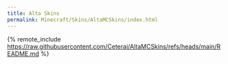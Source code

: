 ```yaml
---
title: Alta Skins
permalink: Minecraft/Skins/AltaMCSkins/index.html
---
```


{% remote_include https://raw.githubusercontent.com/Ceterai/AltaMCSkins/refs/heads/main/README.md %}
